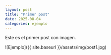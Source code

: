 ```yaml
---
layout: post
title: "Primer post"
date: 2025-08-04
categories: ejemplo
---
```

Este es el primer post con imagen.

![Ejemplo]({{ site.baseurl }}/assets/img/post1.jpg)

